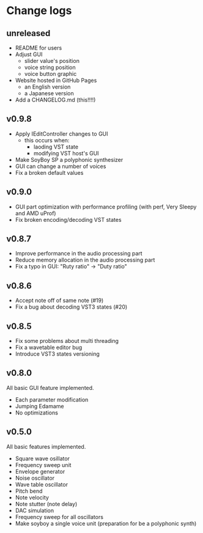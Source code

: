 # Change logs

## unreleased

- README for users
- Adjust GUI
    - slider value's position
    - voice string position
    - voice button graphic
- Website hosted in GitHub Pages
    - an English version
    - a Japanese version
- Add a CHANGELOG.md (this!!!!)

## v0.9.8

- Apply IEditController changes to GUI
    - this occurs when:
        - laoding VST state
        - modifying VST host's GUI
- Make SoyBoy SP a polyphonic synthesizer
- GUI can change a number of voices
- Fix a broken default values

## v0.9.0

- GUI part optimization with performance profiling (with perf, Very Sleepy and AMD uProf)
- Fix broken encoding/decoding VST states

## v0.8.7

- Improve performance in the audio processing part
- Reduce memory allocation in the audio processing part
- Fix a typo in GUI: "Ruty ratio" -> "Duty ratio"

## v0.8.6

- Accept note off of same note (#19)
- Fix a bug about decoding VST3 states (#20)

## v0.8.5

- Fix some problems about multi threading
- Fix a wavetable editor bug
- Introduce VST3 states versioning

## v0.8.0

All basic GUI feature implemented.

- Each parameter modification
- Jumping Edamame
- No optimizations

## v0.5.0

All basic features implemented.

- Square wave osillator
- Frequency sweep unit
- Envelope generator
- Noise oscillator
- Wave table oscillator
- Pitch bend
- Note velocity
- Note stutter (note delay)
- DAC simulation
- Frequency sweep for all oscillators
- Make soyboy a single voice unit (preparation for be a polyphonic synth)
